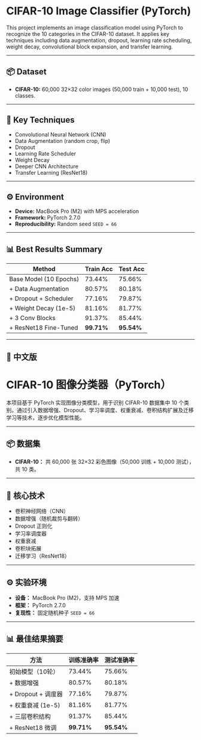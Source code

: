 # CIFAR-10 Image Classifier (PyTorch)

This project implements an image classification model using PyTorch to recognize the 10 categories in the CIFAR-10 dataset. It applies key techniques including data augmentation, dropout, learning rate scheduling, weight decay, convolutional block expansion, and transfer learning.

---

## 📦 Dataset

- **CIFAR-10:** 60,000 32×32 color images (50,000 train + 10,000 test), 10 classes.

---

## 🧪 Key Techniques

- Convolutional Neural Network (CNN)  
- Data Augmentation (random crop, flip)  
- Dropout  
- Learning Rate Scheduler  
- Weight Decay  
- Deeper CNN Architecture  
- Transfer Learning (ResNet18)

---

## ⚙️ Environment

- **Device:** MacBook Pro (M2) with MPS acceleration  
- **Framework:** PyTorch 2.7.0  
- **Reproducibility:** Random seed `SEED = 66`

---

## 📊 Best Results Summary

| Method                     | Train Acc | Test Acc |
|---------------------------|-----------|----------|
| Base Model (10 Epochs)    | 73.44%    | 75.66%   |
| + Data Augmentation       | 80.57%    | 80.18%   |
| + Dropout + Scheduler     | 77.16%    | 79.87%   |
| + Weight Decay (1e-5)     | 81.16%    | 81.77%   |
| + 3 Conv Blocks           | 91.37%    | 85.44%   |
| + ResNet18 Fine-Tuned     | **99.71%**| **95.54%**|

---

## 📘 中文版

# CIFAR-10 图像分类器（PyTorch）

本项目基于 PyTorch 实现图像分类模型，用于识别 CIFAR-10 数据集中 10 个类别。通过引入数据增强、Dropout、学习率调度、权重衰减、卷积结构扩展及迁移学习等技术，逐步优化模型性能。

---

## 📦 数据集

- **CIFAR-10：** 共 60,000 张 32×32 彩色图像（50,000 训练 + 10,000 测试），共 10 类。

---

## 🔧 核心技术

- 卷积神经网络（CNN）  
- 数据增强（随机裁剪与翻转）  
- Dropout 正则化  
- 学习率调度器  
- 权重衰减  
- 卷积块拓展  
- 迁移学习（ResNet18）

---

## ⚙️ 实验环境

- **设备：** MacBook Pro (M2)，支持 MPS 加速  
- **框架：** PyTorch 2.7.0  
- **复现性：** 固定随机种子 `SEED = 66`

---

## 📊 最佳结果摘要

| 方法                     | 训练准确率 | 测试准确率 |
|--------------------------|------------|------------|
| 初始模型（10轮）         | 73.44%     | 75.66%     |
| + 数据增强               | 80.57%     | 80.18%     |
| + Dropout + 调度器       | 77.16%     | 79.87%     |
| + 权重衰减 (1e-5)        | 81.16%     | 81.77%     |
| + 三层卷积结构           | 91.37%     | 85.44%     |
| + ResNet18 微调          | **99.71%** | **95.54%** |
